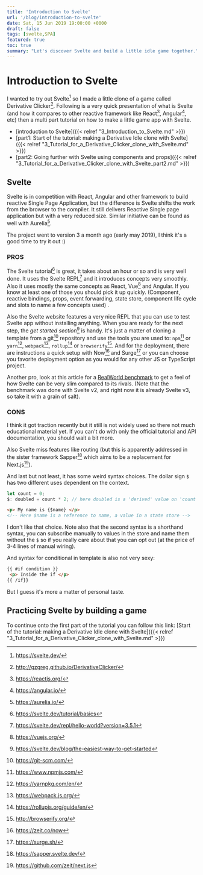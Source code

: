 ```yaml
---
title: 'Introduction to Svelte'
url: '/blog/introduction-to-svelte'
date: Sat, 15 Jun 2019 19:00:00 +0000
draft: false
tags: [svelte,SPA]
featured: true
toc: true
summary: "Let's discover Svelte and build a little idle game together."
---
```


# Introduction to Svelte

I wanted to try out Svelte[^1] so I made a little clone of a game called Derivative Clicker[^2]. Following is a very quick presentation of what is Svelte (and how it compares to other reactive framework like React[^3], Angular[^4], etc) then a multi part tutorial on how to make a little game app with Svelte. 

- [introduction to Svelte]({{< relref "3_Introduction_to_Svelte.md" >}})
- [part1: Start of the tutorial: making a Derivative Idle clone with Svelte]({{< relref "3_Tutorial_for_a_Derivative_Clicker_clone_with_Svelte.md" >}})
- [part2: Going further with Svelte using components and props]({{< relref "3_Tutorial_for_a_Derivative_Clicker_clone_with_Svelte_part2.md" >}})

## Svelte

Svelte is in competition with React, Angular and other framework to build  reactive Single Page Application, but the difference is Svelte shifts the work from the browser to the compiler. It still delivers Reactive Single page application but with a very reduced size. Similar initiative can be found as well with Aurelia[^5].

The project went to version 3 a month ago (early may 2019), I think it's a good time to try it out :)

### PROS

The Svelte tutorial[^6] is great, it takes about an hour or so and is very well done. It uses the Svelte REPL[^7] and it introduces concepts very smoothly. Also it uses mostly the same concepts as React, Vue[^8] and Angular. If you know at least one of those you should pick it up quickly. (Component, reactive bindings, props, event forwarding, state store, component life cycle and slots to name a few concepts used) .

Also the Svelte website features a very nice REPL that you can use to test Svelte app without installing anything. When you are ready for the next step, the *get started section*[^9] is handy. It's just a matter of cloning a template from a git[^10] repository and use the tools you are used to: `npm`[^11] or `yarn`[^12], `webpack`[^13], `rollup`[^14] or `browserify`[^15]. And for the deployment, there are instructions a quick setup with Now[^16] and Surge[^17] or you can choose you favorite deployment option as you would for any other JS or TypeScript project.

Another pro, look at this article for a [RealWorld benchmark](https://medium.freecodecamp.org/a-realworld-comparison-of-front-end-frameworks-with-benchmarks-2019-update-4be0d3c78075) to get a feel of how Svelte can be very slim compared to its rivals. (Note that the benchmark was done with Svelte v2, and right now it is already Svelte v3, so take it with a grain of salt).

### CONS

I think it got traction recently but it still is not widely used so there not much educational material yet. If you can't do with only the official tutorial and API documentation, you should wait a bit more.

Also Svelte miss features like routing (but this is apparently addressed in the sister framework Sapper[^18] which aims to be a replacement for Next.js[^19]).

And last but not least, it has some weird syntax choices. The dollar sign `$` has two different uses dependent on the context. 

```js
let count = 0;
$: doubled = count * 2; // here doubled is a 'derived' value on 'count', it will automatically recalculate itself if count changes
```

```html
<p> My name is {$name} </p> 
<!-- Here $name is a reference to name, a value in a state store -->
```

I don't like that choice. Note also that the second syntax is a shorthand syntax, you can subscribe manually to values in the store and name them without the `$` so if you really care about that you can opt out (at the price of 3-4 lines of manual wiring).

And syntax for conditional in template is also not very sexy: 

```html
{{ #if condition }}
 <p> Inside the if </p>
{{ /if}}  
```

But I guess it's more a matter of personal taste. 

## Practicing Svelte by building a game

To continue onto the first part of the tutorial you can follow this link: [Start of the tutorial: making a Derivative Idle clone with Svelte]({{< relref "3_Tutorial_for_a_Derivative_Clicker_clone_with_Svelte.md" >}})

[^1]: https://svelte.dev/
[^2]: http://gzgreg.github.io/DerivativeClicker/
[^3]: https://reactjs.org/
[^4]: https://angular.io/
[^5]: https://aurelia.io/
[^6]: https://svelte.dev/tutorial/basics
[^7]: https://svelte.dev/repl/hello-world?version=3.5.1
[^8]: https://vuejs.org/
[^9]: https://svelte.dev/blog/the-easiest-way-to-get-started
[^10]: https://git-scm.com/
[^11]: https://www.npmjs.com/
[^12]: https://yarnpkg.com/en/
[^13]: https://webpack.js.org/
[^14]: https://rollupjs.org/guide/en/
[^15]: http://browserify.org/
[^16]: https://zeit.co/now
[^17]: https://surge.sh/
[^18]: https://sapper.svelte.dev/
[^19]: https://github.com/zeit/next.js